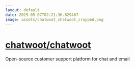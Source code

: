 ```yaml
---
layout: default
date: 2025-05-07T02:21:36.829467
image: assets/chatwoot_chatwoot_cropped.png
---
```


# [chatwoot/chatwoot](https://github.com/chatwoot/chatwoot)

Open-source customer support platform for chat and email
